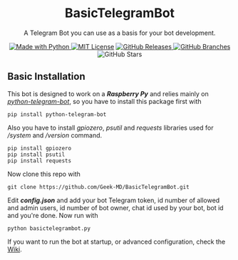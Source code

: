 <h1 align="center">
BasicTelegramBot
</h1>
<p align="center">A Telegram Bot you can use as a basis for your bot development.</p>
<p />
<p align="center"><a href="https://www.python.org/"><img alt ="Made with Python" src="https://img.shields.io/badge/Made%20with-Python-1f425f.svg"> <a href="https://github.com/git/git-scm.com/blob/main/MIT-LICENSE.txt"><img alt="MIT License" src="https://img.shields.io/github/license/Naereen/StrapDown.js.svg"></a> <a href="https://GitHub.com/Geek-MD/BasicTelegramBot/releases/"><img alt="GitHub Releases" src="https://img.shields.io/github/release/Geek-MD/BasicTelegramBot.svg"> <a href="https://github.com/Geek-MD/BasicTelegramBot/"><img alt="GitHub Branches" src="https://badgen.net/github/branches/Geek-MD/BasicTelegramBot"></a> <img alt="GitHub Stars" src="https://badgen.net/github/stars/Geek-MD/BasicTelegramBot"></p>
<p />

## Basic Installation
This bot is designed to work on a ***Raspberry Py*** and relies mainly on *[python-telegram-bot](https://github.com/python-telegram-bot/python-telegram-bot)*, so you have to install this package first with
  
```
pip install python-telegram-bot
```

Also you have to install *gpiozero*, *psutil* and *requests* libraries used for */system* and */version* command.

```
pip install gpiozero
pip install psutil
pip install requests
```

Now clone this repo with
  
```
git clone https://github.com/Geek-MD/BasicTelegramBot.git
```
  
Edit ***config.json*** and add your bot Telegram token, id number of allowed and admin users, id number of bot owner, chat id used by your bot, bot id and you're done. Now run with

```
python basictelegrambot.py
```
  
If you want to run the bot at startup, or advanced configuration, check the [Wiki](https://github.com/Geek-MD/SmartHomeBot/wiki).

